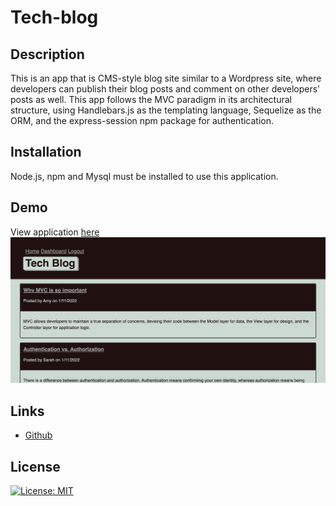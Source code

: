 # Tech-blog

## Description
This is an app that is CMS-style blog site similar to a Wordpress site, where developers can publish their blog posts and comment on other developers’ posts as well. This app follows the MVC paradigm in its architectural structure, using Handlebars.js as the templating language, Sequelize as the ORM, and the express-session npm package for authentication. 

## Installation
Node.js, npm and Mysql must be installed to use this application.

## Demo
View application [here](https://evening-river-10388.herokuapp.com/)
![tech-blog](./assets/screenshot.png)

## Links
* [Github](https://github.com/wl0194)



## License

[![License: MIT](https://img.shields.io/badge/License-MIT-yellow.svg)](https://opensource.org/licenses/MIT)